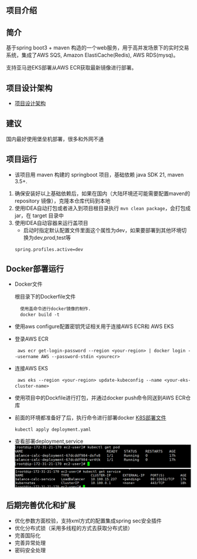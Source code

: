 ## 项目介绍

## 简介

基于spring boot3 + maven 构造的一个web服务，用于高并发场景下的实时交易系统，集成了AWS SQS, Amazon ElastiCache(Redis), AWS
RDS(mysq)。

支持亚马逊EKS部署从AWS ECR获取最新镜像进行部署。

## 项目设计架构

- [项目设计架构](./doc/detail.md)

## 建议

国内最好使用堡垒机部署，很多和外网不通

## 项目运行

- 该项目用 maven 构建的 springboot 项目，基础依赖 java SDK 21, maven 3.5+.

1. 确保安装好以上基础依赖后，如果在国内（大陆环境还可能需要配置maven的repository 镜像），克隆本仓库代码到本地
2. 使用IDEA自动打包或者进入到项目根目录执行 `mvn clean package`，会打包成 jar，在 target 目录中
3. 使用IDEA自动容器来运行盖项目
    - 启动时指定默认配置文件里面这个属性为dev，如果要部署到其他环境切换为dev,prod,test等
   ```
   spring.profiles.active=dev

   ```

## Docker部署运行

- Docker文件
  
  根目录下的Dockerfile文件
  ```
    使用盖命令进行docker镜像的制作.
    docker build -t
  ```
  
- 使用aws configure配置密钥凭证相关用于连接AWS ECR和 AWS EKS
- 登录AWS ECR
  ```
   aws ecr get-login-password --region <your-region> | docker login --username AWS --password-stdin <yourecr>
  ```
- 连接AWS EKS
  ```
   aws eks --region <your-region> update-kubeconfig --name <your-eks-cluster-name>
  ```
- 使用项目中的Dockfile进行打包，并通过docker push命令同送到AWS ECR仓库
- 前面的环境都准备好了后，执行命令进行部署docker
  [K8S部署文件](deployment.yaml)
  ```
  kubectl apply deployment.yaml
  ```
- 查看部署deployment,service
  ![](./doc/image/pod.png)
  ![](./doc/image/service.png)

## 后期完善优化和扩展

- 优化参数方面校验，支持xml方式的配置集成spring sec安全插件
- 优化分布式锁（采用多线程的方式去获取分布式锁）
- 完善国际化
- 完善异常处理
- 密码安全处理
